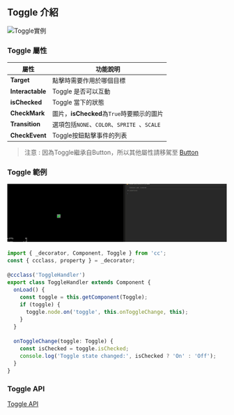 
## **Toggle 介紹**

![Toggle實例](../../assets/ToggleUIExample.png)

### **Toggle 屬性**

| 屬性   | 功能說明 |
| ------------------- | ------------------------------ |
|**Target**| 點擊時需要作用於哪個目標 |
|**Interactable**| Toggle 是否可以互動 |
|**isChecked**| Toggle 當下的狀態 |
|**CheckMark**| 圖片，**isChecked**為`True`時要顯示的圖片 |
|**Transition**| 選項包括`NONE`、`COLOR`、`SPRITE `、`SCALE` |
|**CheckEvent**| Toggle按鈕點擊事件的列表 |

> 注意 : 因為Toggle繼承自Button，所以其他屬性請移駕至 [Button](button.md)

### **Toggle 範例**

![Toggle Example](../../assets/Toggle.gif)

```ts
import { _decorator, Component, Toggle } from 'cc';
const { ccclass, property } = _decorator;

@ccclass('ToggleHandler')
export class ToggleHandler extends Component {
  onLoad() {
    const toggle = this.getComponent(Toggle);
    if (toggle) {
      toggle.node.on('toggle', this.onToggleChange, this);
    }
  }

  onToggleChange(toggle: Toggle) {
    const isChecked = toggle.isChecked;
    console.log('Toggle state changed:', isChecked ? 'On' : 'Off');
  }
}
```

### **Toggle API**

[Toggle API](https://docs.cocos.com/creator/3.6/api/zh/class/Toggle)